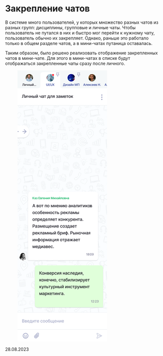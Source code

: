 # Закрепление чатов

В системе много пользователей, у которых множество разных чатов из разных групп: дисциплины, групповые и личные чаты. Чтобы пользователь не путался в них и быстро мог перейти к нужному чату, пользователь обычно их закрепляет. Однако, раньше это работало только в общем разделе чатов, а в мини-чатах путаница оставалась.

Таким образом, было решено реализовать отображение закрепленных чатов в мини-чате. Для этого в мини-чатах в списке будут отображаться закрепленные чаты сразу после личного.

<figure><img src="../../.gitbook/assets/image (773).png" alt=""><figcaption></figcaption></figure>

28.08.2023
